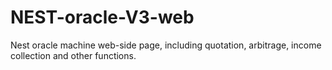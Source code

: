 # NEST-oracle-V3-web
Nest oracle machine web-side page, including quotation, arbitrage, income collection and other functions.

